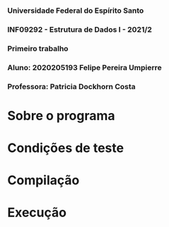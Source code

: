 ### Universidade Federal do Espírito Santo

### INF09292 - Estrutura de Dados I - 2021/2

### Primeiro trabalho

### Aluno: 2020205193 Felipe Pereira Umpierre

### Professora: Patricia Dockhorn Costa

# Sobre o programa

# Condições de teste

# Compilação

# Execução
